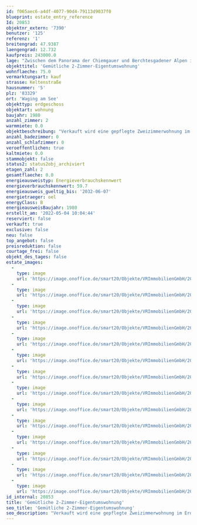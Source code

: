 ```yaml
---
id: f065aec6-a4df-4077-90d4-79113d9037f0
blueprint: estate_entry_reference
Id: 20853
objektnr_extern: '7390'
benutzer: '125'
referenz: '1'
breitengrad: 47.9387
laengengrad: 12.732
kaufpreis: 243000.0
lage: "Zwischen dem Panorama der Chiemgauer und Berchtesgadener Alpen im Südosten Oberbayerns liegt der Markt Waging am See mit ca. 7100 Einwohner im Landkreis Traunstein.  \r\n\r\nBekannt durch den gleichnamigen und wärmsten See Oberbayerns ist Waging Anlaufstelle für viele Badeurlauber und Wassersportler. Es gibt mehrere Strandbäder und bestens ausgestattete Campingplätze. \r\nDer Ort lädt aber auch zum Bummeln durch den historischen Ortskern mit vielen Läden, Cafés und Gaststätten ein. Zudem befindet sich seit über 120 Jahren eine große Privatkäserei im Ort. \r\nWaging zeichnet sich durch eine sehr gut ausgebaute Infrastruktur aus. Einkaufsmöglichkeiten, Ärzte und Apotheken sind selbstverständlich vorhanden.\r\nKindergärten und -krippen, Grund- und Mittelschule sind vor Ort. Alle weiterführenden Schulen sind in der benachbarten Stadt Traunstein vorhanden und leicht mit dem Bus erreichbar. \r\n\r\nWaging am See liegt zwischen den Bundesstraßen B20 und B304. Die Nachbarstadt Traunstein ist in ca. einer Viertelstunde mit dem Auto erreichbar.  Die Autobahn A8 München-Salzburg (Ausfahrt Traunstein-Siegsdorf) ist ca.18 km, der Flughafen Salzburg nur knapp 30 km entfernt. \r\n\r\nDie Wohnung ist nur 3 Autominuten vom See entfernt, fußläufig auf 20 Minuten zu erreichen."
objekttitel: 'Gemütliche 2-Zimmer-Eigentumswohnung'
wohnflaeche: 75.0
vermarktungsart: kauf
strasse: Keltenstraße
hausnummer: '5'
plz: '83329'
ort: 'Waging am See'
objekttyp: erdgeschoss
objektart: wohnung
baujahr: 1980
anzahl_zimmer: 2
warmmiete: 0.0
objektbeschreibung: "Verkauft wird eine gepflegte Zweizimmerwohnung im Erdgeschoss mit ca. 75 m² Wohnfläche. \r\n\r\nSie besteht aus der Küche, dem Wohnzimmer, dem Schlafzimmer, Bad und Toilette. \r\n\r\nDas helle Bad wurde vor ca. 10 Jahren saniert. Im Bad befindet sich eine bodentiefe Dusche, ein Waschbecken, der Waschmaschinenanschluss und eine große Whirlpool-Badewanne. Die Toilette ist separat. \r\n\r\nVom Wohnzimmer hat man Zugang auf die Terrasse, die vor einigen Jahren eingehaust wurde. Von hier hat man einen schönen Blick über den großzügigen Gartenanteil, in dem eine Gartenhütte steht. \r\n\r\nGut erhaltene Holzfenster, Holzdecken, gepflegte Vinylböden im Wohnzimmer, Küche und Gang, Teppich im Schlafzimmer.  \r\n\r\nDas Angebot wird durch zwei Kellerräume und einem Stellplatz im Freien abgerundet. \r\n\r\nDer Kaufpreis beträgt € 243.000,00. Das monatliche Hausgeld liegt aktuell bei € 169,00. Die Wohnungseigentümergemeinschaft besteht aus 6 Wohneinheiten, die im Reihenhaus-Stil angeordnet sind.\r\n\r\nDie Verkäufer würden vorerst sehr gerne weiterhin als Mieter in der Wohnung sein, so dass bevorzugt Kapitalanleger als Käufer gesucht sind. Wir freuen uns auf eine Besichtigung mit Ihnen."
anzahl_badezimmer: 0
anzahl_schlafzimmer: 0
veroeffentlichen: true
kaltmiete: 0.0
stammobjekt: false
status2: status2obj_archiviert
etagen_zahl: 2
gesamtflaeche: 0.0
energieausweistyp: Energieverbrauchskennwert
energieverbrauchskennwert: 59.7
energieausweis_gueltig_bis: '2032-06-07'
energietraeger: oel
energyClass: B
energieausweisBaujahr: 1980
erstellt_am: '2022-05-04 10:04:44'
reserviert: false
verkauft: true
exclusive: false
neu: false
top_angebot: false
preisreduktion: false
courtage_frei: false
objekt_des_tages: false
estate_images:
  -
    type: image
    url: 'https://image.onoffice.de/smart20/Objekte/VRImmobilienGmbH/20853/4c17cce0-cda7-4892-8139-74b180a082e8.jpg'
  -
    type: image
    url: 'https://image.onoffice.de/smart20/Objekte/VRImmobilienGmbH/20853/885d6e16-f431-42e5-a94c-6f5d8b969877.jpg'
  -
    type: image
    url: 'https://image.onoffice.de/smart20/Objekte/VRImmobilienGmbH/20853/43ee5e76-f43d-4939-968a-32c39e211b16.jpg'
  -
    type: image
    url: 'https://image.onoffice.de/smart20/Objekte/VRImmobilienGmbH/20853/46d2a2ce-a59b-4f4a-9713-32d6481ed9df.jpg'
  -
    type: image
    url: 'https://image.onoffice.de/smart20/Objekte/VRImmobilienGmbH/20853/013818af-1865-4c13-a38a-692c98c352c9.jpg'
  -
    type: image
    url: 'https://image.onoffice.de/smart20/Objekte/VRImmobilienGmbH/20853/a1f791cc-e593-4137-9240-b6e1102583f6.jpg'
  -
    type: image
    url: 'https://image.onoffice.de/smart20/Objekte/VRImmobilienGmbH/20853/d0af2305-62d2-4c47-93b8-df2488b1896a.jpg'
  -
    type: image
    url: 'https://image.onoffice.de/smart20/Objekte/VRImmobilienGmbH/20853/fdb1f06f-8aba-494d-8bd1-f6fe9448d93e.jpg'
  -
    type: image
    url: 'https://image.onoffice.de/smart20/Objekte/VRImmobilienGmbH/20853/b14ce209-db78-45a3-a9f9-1e556a538caf.jpg'
  -
    type: image
    url: 'https://image.onoffice.de/smart20/Objekte/VRImmobilienGmbH/20853/64b22c11-8a4d-470c-b257-93c6c6ef71ee.jpg'
  -
    type: image
    url: 'https://image.onoffice.de/smart20/Objekte/VRImmobilienGmbH/20853/e63a64ee-b245-43f7-b522-eaac525d7427.jpg'
  -
    type: image
    url: 'https://image.onoffice.de/smart20/Objekte/VRImmobilienGmbH/20853/7f7ac24f-3092-48cd-a7d0-856c21af3bc2.jpg'
  -
    type: image
    url: 'https://image.onoffice.de/smart20/Objekte/VRImmobilienGmbH/20853/bcd7d519-213f-4c44-8a81-f26f23879995.jpg'
  -
    type: image
    url: 'https://image.onoffice.de/smart20/Objekte/VRImmobilienGmbH/20853/dbe671d7-c59e-42bc-8896-7fde0cc9a622.jpg'
id_internal: 20853
title: 'Gemütliche 2-Zimmer-Eigentumswohnung'
seo_title: 'Gemütliche 2-Zimmer-Eigentumswohnung'
seo_description: "Verkauft wird eine gepflegte Zweizimmerwohnung im Erdgeschoss mit ca. 75 m² Wohnfläche. \r\n\r\nSie besteht aus der Küche, dem Wohnzimmer, dem Schlafzimmer, Bad "
---
```

